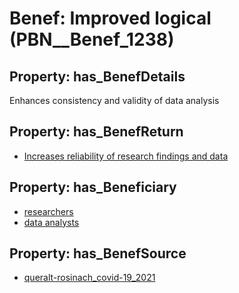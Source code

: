 # Benef: __Improved logical__ (PBN__Benef_1238)

## Property: has_BenefDetails

Enhances consistency and validity of data analysis

## Property: has_BenefReturn

* [Increases reliability of research findings and data](../BenefReturn/PBN__BenefReturn_1389)

## Property: has_Beneficiary

* [researchers](../Stakeholder/PBN__Stakeholder_2)
* [data analysts](../Stakeholder/PBN__Stakeholder_479)

## Property: has_BenefSource

* [queralt-rosinach_covid-19_2021](../Article/PBN__Article_259)

